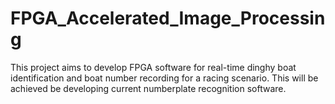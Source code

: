 # FPGA_Accelerated_Image_Processing
This project aims to develop FPGA software for real-time dinghy boat identification and boat number recording for a racing scenario. This will be achieved be developing current numberplate recognition software.
